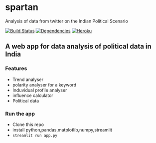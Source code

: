 # spartan
Analysis of data from twitter on the Indian Political Scenario


[![Build Status](https://travis-ci.org/pussinboots/heroku-badge.svg?branch=master)](https://travis-ci.org/pussinboots/heroku-badge)  [![Dependencies](https://david-dm.org/pussinboots/heroku-badge.png)](https://david-dm.org/pussinboots/heroku-badge) [![Heroku](https://heroku-badge.herokuapp.com/?app=heroku-badge&style=flat)](https://heroku-badge.herokuapp.com/projects.html)

## A web app for data analysis of political data in India

### Features
   - Trend analyser
   - polarity analyser for a keyword
   - Induvidual profile analyser
   - influence calculator
   - Political data



### Run the app
- Clone this repo
- install python,pandas,matplotlib,numpy,streamlit
- ``` streamlit run app.py ```

